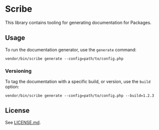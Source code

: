 # Scribe
This library contains tooling for generating documentation for Packages.


## Usage
To run the documentation generator, use the `generate` command:

```
vendor/bin/scribe generate --config=path/to/config.php
```

### Versioning
To tag the documentation with a specific build, or version, use the `build` option:
```
vendor/bin/scribe generate --config=path/to/config.php --build=1.2.3
```

## License
See [LICENSE.md](LICENSE.md).

